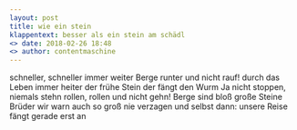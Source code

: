 ```yaml
---
layout: post
title: wie ein stein
klappentext: besser als ein stein am schädl
<> date: 2018-02-26 18:48
<> author: contentmaschine
---
```


schneller, schneller
immer weiter
Berge runter und nicht rauf!
durch das Leben immer heiter
der frühe Stein der fängt den Wurm
Ja nicht stoppen, niemals stehn
rollen, rollen und nicht gehn!
Berge sind bloß große Steine
Brüder wir warn auch so groß
nie verzagen und selbst dann:
unsere Reise fängt gerade erst an
